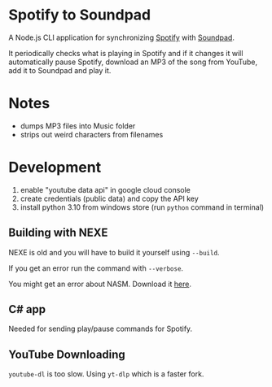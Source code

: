 # Spotify to Soundpad

A Node.js CLI application for synchronizing [Spotify](https://www.spotify.com/au/) with [Soundpad](https://leppsoft.com/soundpad/en/).

It periodically checks what is playing in Spotify and if it changes it will automatically pause Spotify, download an MP3 of the song from YouTube, add it to Soundpad and play it.

# Notes

- dumps MP3 files into Music folder
- strips out weird characters from filenames

# Development

1. enable "youtube data api" in google cloud console
2. create credentials (public data) and copy the API key
3. install python 3.10 from windows store (run `python` command in terminal)

## Building with NEXE

NEXE is old and you will have to build it yourself using `--build`.

If you get an error run the command with `--verbose`.

You might get an error about NASM. Download it [here](https://www.nasm.us/pub/nasm/releasebuilds/2.15.04/win64/).

## C# app

Needed for sending play/pause commands for Spotify.

## YouTube Downloading

`youtube-dl` is too slow. Using `yt-dlp` which is a faster fork.
